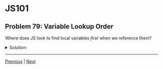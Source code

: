 # JS101
## Problem 79: Variable Lookup Order

Where does JS look to find local variables *first* when we reference them?

<details>
<summary>Solution:</summary>

It looks in the current scope, e.g. in the current block or function scope. Then it keeps moving one scope outwards until it reaches the global scope.

This is called the **scope chain** or **lexical scoping**.

**Example:**

```js
let global = 'global';

function outer() {
  let outerVar = 'outer';
  
  function middle() {
    let middleVar = 'middle';
    
    function inner() {
      let innerVar = 'inner';
      
      console.log(innerVar);    // 1. Looks in inner scope first - found!
      console.log(middleVar);   // 2. Not in inner, looks in middle - found!
      console.log(outerVar);    // 3. Not in inner/middle, looks in outer - found!
      console.log(global);      // 4. Not in inner/middle/outer, looks in global - found!
    }
    
    inner();
  }
  
  middle();
}

outer();
```

**Lookup order:**
1. Current (most local) scope
2. Enclosing scope
3. Next enclosing scope
4. ... and so on ...
5. Global scope
6. If not found anywhere → `ReferenceError`

**This is why shadowing works:**

```js
let name = 'outer';

function test() {
  let name = 'inner';  // Found in current scope
  console.log(name);   // 'inner' - search stops here, never looks outward
}
```

JavaScript stops searching as soon as it finds a matching variable name, which is why inner variables shadow outer ones.

</details>

---

[Previous](78.md) | [Next](80.md)

